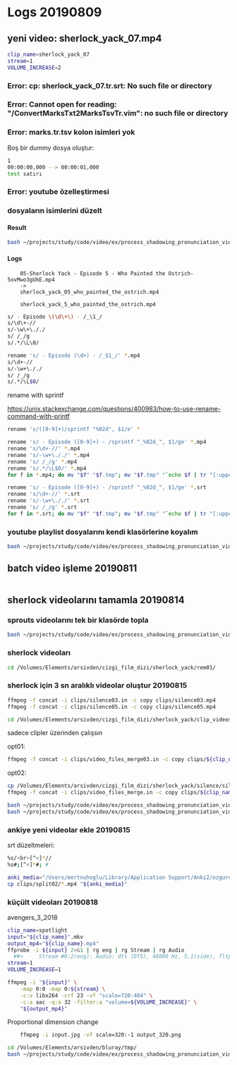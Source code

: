 
# Logs 20190809 

## yeni video: sherlock_yack_07.mp4

``` bash
clip_name=sherlock_yack_07
stream=1
VOLUME_INCREASE=2
``` 

### Error: cp: sherlock_yack_07.tr.srt: No such file or directory

### Error: Cannot open for reading: "/ConvertMarksTxt2MarksTsvTr.vim": no such file or directory

### Error: marks.tr.tsv kolon isimleri yok

Boş bir dummy dosya oluştur:

``` bash
1
00:00:00,000 --> 00:00:01,000
test satırı

``` 

### Error: youtube özelleştirmesi

### dosyaların isimlerini düzelt

#### Result

``` bash
bash ~/projects/study/code/video/ex/process_shadowing_pronunciation_video_clips/rename_youtube_playlist_files.sh
``` 

#### Logs

		05-Sherlock Yack - Episode 5 - Who Painted the Ostrich-5ovMwo3gUkE.mp4
		->
		sherlock_yack_05_who_painted_the_ostrich.mp4

		sherlock_yack_5_who_painted_the_ostrich.mp4

``` bash
s/ - Episode \(\d\+\) - /_\1_/
s/\d\+-//
s/-\w\+\././
s/ /_/g
s/.*/\L\0/
``` 

``` bash
rename 's/ - Episode (\d+) - /_$1_/' *.mp4
s/\d+-//
s/-\w+\././
s/ /_/g
s/.*/\L$0/
``` 

rename with sprintf

https://unix.stackexchange.com/questions/400983/how-to-use-rename-command-with-printf

``` bash
rename 's/([0-9]+)/sprintf "%02d", $1/e' *
``` 

``` bash
rename 's/ - Episode ([0-9]+) - /sprintf "_%02d_", $1/ge' *.mp4
rename 's/\d+-//' *.mp4
rename 's/-\w+\././' *.mp4
rename 's/ /_/g' *.mp4
rename 's/.*/\L$0/' *.mp4
for f in *.mp4; do mv "$f" "$f.tmp"; mv "$f.tmp" "`echo $f | tr "[:upper:]" "[:lower:]"`"; done
``` 

``` bash
rename 's/ - Episode ([0-9]+) - /sprintf "_%02d_", $1/ge' *.srt
rename 's/\d+-//' *.srt
rename 's/-\w+\././' *.srt
rename 's/ /_/g' *.srt
for f in *.srt; do mv "$f" "$f.tmp"; mv "$f.tmp" "`echo $f | tr "[:upper:]" "[:lower:]"`"; done
``` 

### youtube playlist dosyalarını kendi klasörlerine koyalım 

``` bash
bash ~/projects/study/code/video/ex/process_shadowing_pronunciation_video_clips/move_youtube_playlist_files_to_their_own_dirs.R
``` 

## batch video işleme 20190811 

``` bash
``` 

## sherlock videolarını tamamla 20190814 

### sprouts videolarını tek bir klasörde topla

``` bash
bash ~/projects/study/code/video/ex/process_shadowing_pronunciation_video_clips/collect_youtube_playlist_originals_into_sep_dir.sh
``` 

### sherlock videoları 

``` bash
cd /Volumes/Elements/arsivden/cizgi_film_dizi/sherlock_yack/rem01/
``` 

### sherlock için 3 sn aralıklı videolar oluştur 20190815 

``` bash
ffmpeg -f concat -i clips/silence03.in -c copy clips/silence03.mp4
ffmpeg -f concat -i clips/silence05.in -c copy clips/silence05.mp4
``` 

``` bash
cd /Volumes/Elements/arsivden/cizgi_film_dizi/sherlock_yack/clip_videos/group01/
``` 

sadece clipler üzerinden çalışsın

opt01:

``` bash
ffmpeg -f concat -i clips/video_files_merge03.in -c copy clips/${clip_name}_silence.mp4
``` 

opt02:

``` bash
cp /Volumes/Elements/arsivden/cizgi_film_dizi/sherlock_yack/silence/silence03.mp4 clips/silence.mp4
ffmpeg -f concat -i clips/video_files_merge.in -c copy clips/${clip_name}_silence03.mp4
``` 

``` bash
bash ~/projects/study/code/video/ex/process_shadowing_pronunciation_video_clips/loop_dirs_and_merge_silenced_clips.sh
bash ~/projects/study/code/video/ex/process_shadowing_pronunciation_video_clips/loop_dirs_and_merge_silenced_clips.sh 05
``` 

### ankiye yeni videolar ekle 20190815 

srt düzeltmeleri:

``` bash
%s/<br>[^<]*//
%s#;[^<]*#; #
``` 

``` bash
anki_media="/Users/mertnuhoglu/Library/Application Support/Anki2/ozgureminnuhoglu/collection.media/"
cp clips/split02/*.mp4 "${anki_media}"
``` 

### küçült videoları 20190818 

avengers_3_2018

``` bash
clip_name=spotlight
input="${clip_name}".mkv
output_mp4="${clip_name}.mp4"
ffprobe -i ${input} 2>&1 | rg eng | rg Stream | rg Audio
  ##>     Stream #0:2(eng): Audio: dts (DTS), 48000 Hz, 5.1(side), fltp, 1536 kb/s
stream=1
VOLUME_INCREASE=1
``` 

``` bash
ffmpeg -i "${input}" \
	-map 0:0 -map 0:${stream} \
	-c:v libx264 -crf 23 -vf "scale=720:404" \
	-c:a aac -q:a 32 -filter:a "volume=${VOLUME_INCREASE}" \
	"${output_mp4}" 
``` 

Proportional dimension change

``` bash
    ffmpeg -i input.jpg -vf scale=320:-1 output_320.png
``` 

``` bash
cd /Volumes/Elements/arsivden/bluray/tmp/
bash ~/projects/study/code/video/ex/process_shadowing_pronunciation_video_clips/loop_dirs_and_compress_videos.sh
``` 






